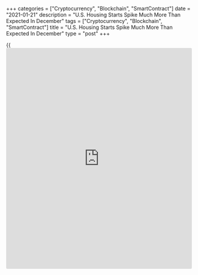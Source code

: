 +++
categories = ["Cryptocurrency", "Blockchain", "SmartContract"]
date = "2021-01-21"
description = "U.S. Housing Starts Spike Much More Than Expected In December"
tags = ["Cryptocurrency", "Blockchain", "SmartContract"]
title = "U.S. Housing Starts Spike Much More Than Expected In December"
type = "post"
+++

{{<iframe id="large-banner" src="https://www.bounty.group/#slide=8.0" width="100%" height="600" scrolling="no" style="border: 0px solid rgb(216, 221, 230); border-radius: 3px;">}}

New residential construction in the U.S. jumped by much more than
expected in the month of December, according to a report released by the
Commerce Department on Thursday.

The report said housing starts spiked by 5.8 percent to an annual rate
of 1.669 million in December from the revised November estimate of 1.578
million.

Economists had expected housing starts to climb by 0.8 percent to a rate
of 1.560 million from the 1.547 million originally reported for the
previous month.

The Commerce Department said building permits also surged up by 4.5
percent to an annual rate of 1.709 million in December from the revised
November rate of 1.635 million.

Building permits, an indicator of future housing demand, had been
expected to slump by 2.1 percent to a rate of 1.604 million from the
1.639 million originally reported for the previous month.

For comments and feedback [contact](https://www.playgroundfx.com/contact/): editorial@rtt[news](https://www.letsplayfx.com/blog/forex-news-website/).com

[Economic News][1]

 **What parts of the world are seeing the best (and worst) economic
performances lately? Click[here][2] to check out our [Econ Scorecard][2]
and find out! See up-to-the-moment [ranking](https://www.playgroundfx.com/blog/crypto-exchange-ranking/)s for the best and worst
performers in [GDP][3], [unemployment rate][4], [inflation][5] and much
more.**

   1. www.rtt[news](https://www.letsplayfx.com/blog/forex-news-website/).com/Content/EconomicNews.aspx
   2. www.rtt[news](https://www.letsplayfx.com/blog/forex-news-website/).com/economic-scorecard/world-rank/PPI/highest-performance.aspx
   3. www.rtt[news](https://www.letsplayfx.com/blog/forex-news-website/).com/economic-scorecard/world-rank/GDP/highest-performance.aspx
   4. www.rtt[news](https://www.letsplayfx.com/blog/forex-news-website/).com/economic-scorecard/world-rank/unemployment-rate/lowest-performance.aspx
   5. www.rtt[news](https://www.letsplayfx.com/blog/forex-news-website/).com/economic-scorecard/world-rank/CPI/highest-performance.aspx